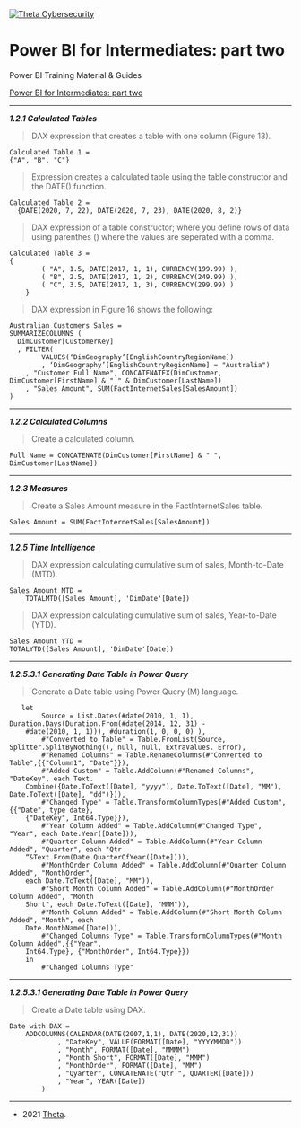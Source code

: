 <a href="https://www.theta.co.nz/solutions/cyber-security/">
<img src="https://avatars0.githubusercontent.com/u/2897191?s=70&v=4" 
title="Theta Cybersecurity" alt="Theta Cybersecurity">
</a>

<!-- project title -->
<!-- first.last@theta.co.nz -->
<!-- development/test/production -->

# Power BI for Intermediates: part two

Power BI Training Material & Guides

<!---add link to the power BI pdf -->
[Power BI for Intermediates: part two](https://theta.co.nz/cyber) 

---
***1.2.1 Calculated Tables***

> DAX expression that creates a table with one column (Figure 13). 

    Calculated Table 1 =
    {"A", "B", "C"}
      
> Expression creates a calculated table using the table constructor and the DATE() function.

    Calculated Table 2 =
      {DATE(2020, 7, 22), DATE(2020, 7, 23), DATE(2020, 8, 2)}
      
> DAX expression of a table constructor; where you define rows of data using parenthes () where the values are seperated with a comma. 

    Calculated Table 3 =
    {
            ( "A", 1.5, DATE(2017, 1, 1), CURRENCY(199.99) ),       
            ( "B", 2.5, DATE(2017, 1, 2), CURRENCY(249.99) ),      
            ( "C", 3.5, DATE(2017, 1, 3), CURRENCY(299.99) )
        }

> DAX expression in Figure 16 shows the following:
    
    Australian Customers Sales =
    SUMMARIZECOLUMNS (
      DimCustomer[CustomerKey]
      , FILTER(
			VALUES(‘DimGeography’[EnglishCountryRegionName])
			, ‘DimGeography’[EnglishCountryRegionName] = "Australia")
        , "Customer Full Name", CONCATENATEX(DimCustomer, DimCustomer[FirstName] & " " & DimCustomer[LastName])
		, "Sales Amount", SUM(FactInternetSales[SalesAmount]) 
    )


---

***1.2.2 Calculated Columns***

> Create a calculated column.

    Full Name = CONCATENATE(DimCustomer[FirstName] & " ", DimCustomer[LastName])

---

***1.2.3 Measures***

> Create a Sales Amount measure in the FactInternetSales table.

    Sales Amount = SUM(FactInternetSales[SalesAmount])
    
---

***1.2.5 Time Intelligence***

> DAX expression calculating cumulative sum  of sales, Month-to-Date (MTD).

    Sales Amount MTD =
        TOTALMTD([Sales Amount], 'DimDate'[Date])

> DAX expression calculating cumulative sum  of sales, Year-to-Date (YTD).

    Sales Amount YTD = 
    TOTALYTD([Sales Amount], 'DimDate'[Date])
    
---

***1.2.5.3.1 Generating Date Table in Power Query***

> Generate a Date table using Power Query (M) language.
       
       let
            Source = List.Dates(#date(2010, 1, 1), Duration.Days(Duration.From(#date(2014, 12, 31) - 
        #date(2010, 1, 1))), #duration(1, 0, 0, 0) ),
            #"Converted to Table" = Table.FromList(Source, Splitter.SplitByNothing(), null, null, ExtraValues. Error),
            #"Renamed Columns" = Table.RenameColumns(#"Converted to Table",{{"Column1", "Date"}}),
            #"Added Custom" = Table.AddColumn(#"Renamed Columns", "DateKey", each Text.
        Combine({Date.ToText([Date], "yyyy"), Date.ToText([Date], "MM"), Date.ToText([Date], "dd")})),
            #"Changed Type" = Table.TransformColumnTypes(#"Added Custom",{{"Date", type date},
        {"DateKey", Int64.Type}}),
            #"Year Column Added" = Table.AddColumn(#"Changed Type", "Year", each Date.Year([Date])),
            #"Quarter Column Added" = Table.AddColumn(#"Year Column Added", "Quarter", each "Qtr
        “&Text.From(Date.QuarterOfYear([Date]))),
            #"MonthOrder Column Added" = Table.AddColumn(#"Quarter Column Added", "MonthOrder", 
        each Date.ToText([Date], "MM")),
            #"Short Month Column Added" = Table.AddColumn(#"MonthOrder Column Added", "Month 
        Short", each Date.ToText([Date], "MMM")),
            #"Month Column Added" = Table.AddColumn(#"Short Month Column Added", "Month", each 
        Date.MonthName([Date])),
            #"Changed Columns Type" = Table.TransformColumnTypes(#"Month Column Added",{{"Year",
        Int64.Type}, {"MonthOrder", Int64.Type}})
        in
            #"Changed Columns Type"

---

***1.2.5.3.1 Generating Date Table in Power Query***

> Create a Date table using DAX.
        
    Date with DAX =
        ADDCOLUMNS(CALENDAR(DATE(2007,1,1), DATE(2020,12,31))
                , "DateKey", VALUE(FORMAT([Date], "YYYYMMDD"))
                , "Month", FORMAT([Date], "MMMM")
                , "Month Short", FORMAT([Date], "MMM")
                , "MonthOrder", FORMAT([Date], "MM") 
                , "Qyarter", CONCATENATE("Qtr ", QUARTER([Date]))
                , "Year", YEAR([Date])
            )

---

- 2021 <a href="https://www.theta.co.nz" target="_blank">Theta</a>.
